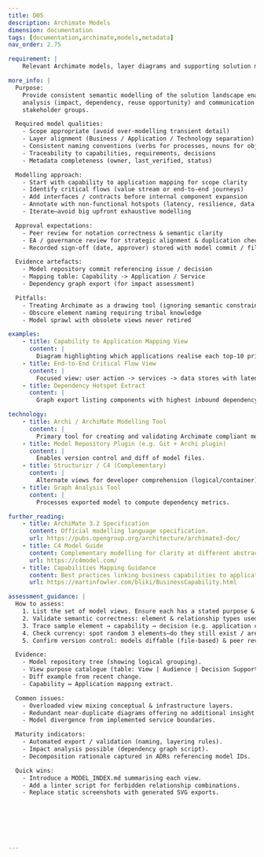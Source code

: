 ```yaml
---
title: D05
description: Archimate Models
dimension: documentation
tags: [documentation,archimate,models,metadata]
nav_order: 2.75

requirement: |
    Relevant Archimate models, layer diagrams and supporting solution metadata **MUST** be created and approved by the EA team 

more_info: |
  Purpose:
    Provide consistent semantic modelling of the solution landscape enabling
    analysis (impact, dependency, reuse opportunity) and communication across
    stakeholder groups.

  Required model qualities:
    - Scope appropriate (avoid over-modelling transient detail)
    - Layer alignment (Business / Application / Technology separation)
    - Consistent naming conventions (verbs for processes, nouns for objects)
    - Traceability to capabilities, requirements, decisions
    - Metadata completeness (owner, last_verified, status)

  Modelling approach:
    - Start with capability to application mapping for scope clarity
    - Identify critical flows (value stream or end-to-end journeys)
    - Add interfaces / contracts before internal component expansion
    - Annotate with non-functional hotspots (latency, resilience, data sensitivity)
    - Iterate—avoid big upfront exhaustive modelling

  Approval expectations:
    - Peer review for notation correctness & semantic clarity
    - EA / governance review for strategic alignment & duplication checks
    - Recorded sign-off (date, approver) stored with model commit / file

  Evidence artefacts:
    - Model repository commit referencing issue / decision
    - Mapping table: Capability -> Application / Service
    - Dependency graph export (for impact assessment)

  Pitfalls:
    - Treating Archimate as a drawing tool (ignoring semantic constraints)
    - Obscure element naming requiring tribal knowledge
    - Model sprawl with obsolete views never retired

examples: 
    - title: Capability to Application Mapping View
      content: |
        Diagram highlighting which applications realise each top-10 priority capability.
    - title: End-to-End Critical Flow View
      content: |
        Focused view: user action -> services -> data stores with latency annotations.
    - title: Dependency Hotspot Extract
      content: |
        Graph export listing components with highest inbound dependency count.

technology:
    - title: Archi / ArchiMate Modelling Tool
      content: |
        Primary tool for creating and validating Archimate compliant models.
    - title: Model Repository Plugin (e.g. Git + Archi plugin)
      content: |
        Enables version control and diff of model files.
    - title: Structurizr / C4 (Complementary)
      content: |
        Alternate views for developer comprehension (logical/container).
    - title: Graph Analysis Tool
      content: |
        Processes exported model to compute dependency metrics.

further_reading:
    - title: ArchiMate 3.2 Specification
      content: Official modelling language specification.
      url: https://pubs.opengroup.org/architecture/archimate3-doc/
    - title: C4 Model Guide
      content: Complementary modelling for clarity at different abstraction levels.
      url: https://c4model.com/
    - title: Capabilities Mapping Guidance
      content: Best practices linking business capabilities to applications.
      url: https://martinfowler.com/bliki/BusinessCapability.html

assessment_guidance: |
  How to assess:
    1. List the set of model views. Ensure each has a stated purpose & audience (avoid ornamental diagrams).
    2. Validate semantic correctness: element & relationship types used consistently; no “diagram as decoration”.
    3. Trace sample element → capability → decision (e.g. application component to ADR). Missing linkage indicates modelling silo.
    4. Check currency: spot random 3 elements—do they still exist / are names current in code / repo manifests?
    5. Confirm version control: models diffable (file‑based) & peer reviewed.

  Evidence:
    - Model repository tree (showing logical grouping).
    - View purpose catalogue (table: View | Audience | Decision Support).
    - Diff example from recent change.
    - Capability ↔ Application mapping extract.

  Common issues:
    - Overloaded view mixing conceptual & infrastructure layers.
    - Redundant near-duplicate diagrams offering no additional insight.
    - Model divergence from implemented service boundaries.

  Maturity indicators:
    - Automated export / validation (naming, layering rules).
    - Impact analysis possible (dependency graph script).
    - Decomposition rationale captured in ADRs referencing model IDs.

  Quick wins:
    - Introduce a MODEL_INDEX.md summarising each view.
    - Add a linter script for forbidden relationship combinations.
    - Replace static screenshots with generated SVG exports.







---
```


